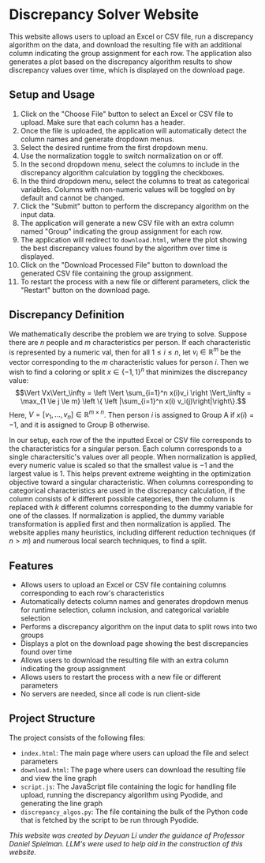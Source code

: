# Discrepancy Solver Website

This website allows users to upload an Excel or CSV file, run a discrepancy algorithm on the data, and download the resulting file with an additional column indicating the group assignment for each row. The application also generates a plot based on the discrepancy algorithm results to show discrepancy values over time, which is displayed on the download page.

## Setup and Usage

1. Click on the "Choose File" button to select an Excel or CSV file to upload. Make sure that each column has a header.
2. Once the file is uploaded, the application will automatically detect the column names and generate dropdown menus.
3. Select the desired runtime from the first dropdown menu.
4. Use the normalization toggle to switch normalization on or off.
5. In the second dropdown menu, select the columns to include in the discrepancy algorithm calculation by toggling the checkboxes.
6. In the third dropdown menu, select the columns to treat as categorical variables. Columns with non-numeric values will be toggled on by default and cannot be changed.
7. Click the "Submit" button to perform the discrepancy algorithm on the input data.
8. The application will generate a new CSV file with an extra column named "Group" indicating the group assignment for each row.
9. The application will redirect to `download.html`, where the plot showing the best discrepancy values found by the algorithm over time is displayed.
10. Click on the "Download Processed File" button to download the generated CSV file containing the group assignment.
11. To restart the process with a new file or different parameters, click the "Restart" button on the download page.

## Discrepancy Definition
We mathematically describe the problem we are trying to solve. Suppose there are $n$ people and $m$ characteristics per person. If each characteristic is represented by a numeric val, then for all $1 \le i \le n$, let $v_i \in \mathbb{R}^m$ be the vector corresponding to the $m$ characteristic values for person $i$. Then we wish to find a coloring or split $x \in \{-1, 1\}^n$ that minimizes the discrepancy value:
$$\Vert Vx\Vert_\infty = \left \Vert \sum_{i=1}^n x(i)v_i \right \Vert_\infty = \max_{1 \le j \le m} \left \{ \left |\sum_{i=1}^n x(i) v_i(j)\right|\right\}.$$ 
Here, $V = [v_1, \ldots, v_n] \in \mathbb{R}^{m \times n}$. Then person $i$ is assigned to Group A if $x(i) = -1$, and it is assigned to Group B otherwise.

In our setup, each row of the the inputted Excel or CSV file corresponds to the characteristics for a singular person. Each column corresponds to a single charactersitic's values over all people. When normalization is applied, every numeric value is scaled so that the smallest value is $-1$ and the largest value is $1$. This helps prevent extreme weighting in the optimization objective toward a singular characteristic. When columns corresponding to categorical characteristics are used in the discrepancy calculation, if the column consists of $k$ different possible categories, then the column is replaced with $k$ different columns corresponding to the dummy variable for one of the classes. If normalization is applied, the dummy variable transformation is applied first and then normalization is applied. The website applies many heuristics, including different reduction techniques (if $n > m$) and numerous local search techniques, to find a split.

## Features

- Allows users to upload an Excel or CSV file containing columns corresponding to each row's characteristics
- Automatically detects column names and generates dropdown menus for runtime selection, column inclusion, and categorical variable selection
- Performs a discrepancy algorithm on the input data to split rows into two groups
- Displays a plot on the download page showing the best discrepancies found over time
- Allows users to download the resulting file with an extra column indicating the group assignment
- Allows users to restart the process with a new file or different parameters
- No servers are needed, since all code is run client-side

## Project Structure

The project consists of the following files:

- `index.html`: The main page where users can upload the file and select parameters
- `download.html`: The page where users can download the resulting file and view the line graph
- `script.js`: The JavaScript file containing the logic for handling file upload, running the discrepancy algorithm using Pyodide, and generating the line graph
- `discrepancy_algos.py`: The file containing the bulk of the Python code that is fetched by the script to be run through Pyodide. 

*This website was created by Deyuan Li under the guidance of Professor Daniel Spielman. LLM's were used to help aid in the construction of this website.*